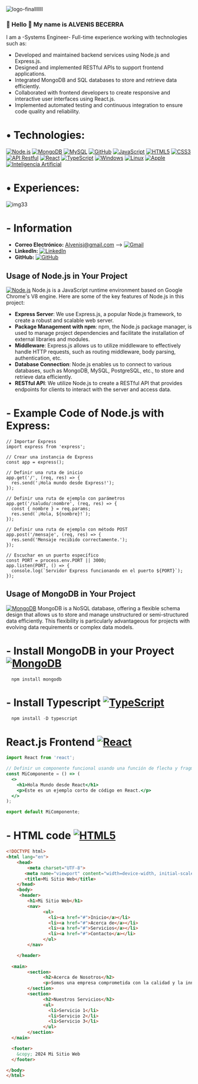 ![logo-finalllllll](https://github.com/Alvenisj/Alvenisj/assets/58892711/d7ab414a-d4c8-47bc-aa3d-d00e6f9df6ac=1024x)
### **👋 Hello 👋 My name is  ALVENIS BECERRA**
   I am a -Systems Engineer- Full-time experience working with technologies such as: 
  * Developed and maintained backend services using Node.js and Express.js.
  * Designed and implemented RESTful APIs to support frontend applications.
  * Integrated MongoDB and SQL databases to store and retrieve data efficiently.
  * Collaborated with frontend developers to create responsive and interactive user interfaces using React.js.
  * Implemented automated testing and continuous integration to ensure code quality and reliability. <br/>
  
#  &bull; **Technologies:**

[![Node.js](https://img.shields.io/badge/Node.js-43853D?style=for-the-badge&logo=node.js&logoColor=white&labelColor=101010)](https://nodejs.org/)
[![MongoDB](https://img.shields.io/badge/MongoDB-47A248?style=for-the-badge&logo=mongodb&logoColor=white&labelColor=101010)]()
[![MySQL](https://img.shields.io/badge/MySQL-4479A1?style=for-the-badge&logo=mysql&logoColor=white&labelColor=101010)]()
[![GitHub](https://img.shields.io/badge/GitHub-181717?style=for-the-badge&logo=github&logoColor=white&labelColor=101010)]([https://github.com/tu_usuario](https://github.com/Alvenisj))
[![JavaScript](https://img.shields.io/badge/JavaScript-F7DF1E?style=for-the-badge&logo=javascript&logoColor=black&labelColor=101010)](https://developer.mozilla.org/en-US/docs/Web/JavaScript)
[![HTML5](https://img.shields.io/badge/HTML5-E34F26?style=for-the-badge&logo=html5&logoColor=white&labelColor=101010)](https://developer.mozilla.org/en-US/docs/Web/HTML)
[![CSS3](https://img.shields.io/badge/CSS3-1572B6?style=for-the-badge&logo=css3&logoColor=white&labelColor=101010)](https://developer.mozilla.org/en-US/docs/Web/CSS)
[![API Restful](https://img.shields.io/badge/API%20Restful-2F2625?style=for-the-badge&logo=rest&logoColor=white&labelColor=101010)](https://restfulapi.net/)
[![React](https://img.shields.io/badge/React-61DAFB?style=for-the-badge&logo=react&logoColor=black&labelColor=101010)](https://reactjs.org/)
[![TypeScript](https://img.shields.io/badge/TypeScript-3178C6?style=for-the-badge&logo=typescript&logoColor=white&labelColor=101010)](https://www.typescriptlang.org/)
[![Windows](https://img.shields.io/badge/Windows-0078D6?style=for-the-badge&logo=windows&logoColor=white&labelColor=101010)](https://www.microsoft.com/en-us/windows)
[![Linux](https://img.shields.io/badge/Linux-FCC624?style=for-the-badge&logo=linux&logoColor=black&labelColor=101010)](https://www.linux.org/)
[![Apple](https://img.shields.io/badge/Apple-999999?style=for-the-badge&logo=apple&logoColor=white&labelColor=101010)](https://www.apple.com/)
[![Inteligencia Artificial](https://img.shields.io/badge/Inteligencia_Artificial-FF5733?style=for-the-badge&logo=ai&logoColor=white&labelColor=101010)](https://en.wikipedia.org/wiki/Artificial_intelligence)


#  &bull; **Experiences:**
![img33](https://github.com/Alvenisj/Alvenisj/assets/58892711/9c7f2e37-80a2-4be2-8aca-2cd214f9169f)


#  - **Information**
- **Correo Electrónico:** Alvenisj@gmail.com --> [![Gmail](https://img.shields.io/badge/Gmail-D14836?style=for-the-badge&logo=gmail&logoColor=white&labelColor=101010)](mailto:Alvenisj@gmail.com) 
- **LinkedIn:** [![LinkedIn](https://img.shields.io/badge/LinkedIn-0077B5?style=for-the-badge&logo=linkedin&logoColor=white&labelColor=101010)](https://www.linkedin.com/in/alvenis-becerra-ingenieria-sistemas)
- **GitHub:** [![GitHub](https://img.shields.io/badge/GitHub-181717?style=for-the-badge&logo=github&logoColor=white&labelColor=101010)]([https://github.com/tu_usuario](https://github.com/Alvenisj))


## Usage of Node.js in Your Project 
[![Node.js](https://img.shields.io/badge/Node.js-43853D?style=for-the-badge&logo=node.js&logoColor=white&labelColor=101010)](https://nodejs.org/)
Node.js is a JavaScript runtime environment based on Google Chrome's V8 engine. Here are some of the key features of Node.js in this project:
- **Express Server**: We use Express.js, a popular Node.js framework, to create a robust and scalable web server.
- **Package Management with npm**: npm, the Node.js package manager, is used to manage project dependencies and facilitate the installation of external libraries and modules.
- **Middleware**: Express.js allows us to utilize middleware to effectively handle HTTP requests, such as routing middleware, body parsing, authentication, etc.
- **Database Connection**: Node.js enables us to connect to various databases, such as MongoDB, MySQL, PostgreSQL, etc., to store and retrieve data efficiently.
- **RESTful API**: We utilize Node.js to create a RESTful API that provides endpoints for clients to interact with the server and access data.

#  - **Example Code of Node.js with Express:**
``` Node Js
// Importar Express
import express from 'express';

// Crear una instancia de Express
const app = express();

// Definir una ruta de inicio
app.get('/', (req, res) => {
  res.send('¡Hola mundo desde Express!');
});

// Definir una ruta de ejemplo con parámetros
app.get('/saludo/:nombre', (req, res) => {
  const { nombre } = req.params;
  res.send(`¡Hola, ${nombre}!`);
});

// Definir una ruta de ejemplo con método POST
app.post('/mensaje', (req, res) => {
  res.send('Mensaje recibido correctamente.');
});

// Escuchar en un puerto específico
const PORT = process.env.PORT || 3000;
app.listen(PORT, () => {
  console.log(`Servidor Express funcionando en el puerto ${PORT}`);
});

```


## Usage of MongoDB in Your Project
[![MongoDB](https://img.shields.io/badge/MongoDB-47A248?style=for-the-badge&logo=mongodb&logoColor=white&labelColor=101010)]()
MongoDB is a NoSQL database, offering a flexible schema design that allows us to store and manage unstructured or semi-structured data efficiently. This flexibility is particularly advantageous for projects with evolving data requirements or complex data models.


#  - **Install MongoDB in your Proyect** [![MongoDB](https://img.shields.io/badge/MongoDB-47A248?style=for-the-badge&logo=mongodb&logoColor=white&labelColor=101010)]()
``` mongoDB
  npm install mongodb
```

#  - **Install Typescript** [![TypeScript](https://img.shields.io/badge/TypeScript-3178C6?style=for-the-badge&logo=typescript&logoColor=white&labelColor=101010)](https://www.typescriptlang.org/)
``` Typescript
  npm install -D typescript
```
# React.js Frontend [![React](https://img.shields.io/badge/React-61DAFB?style=for-the-badge&logo=react&logoColor=black&labelColor=101010)](https://reactjs.org/)

```jsx
import React from 'react';

// Definir un componente funcional usando una función de flecha y fragmentos
const MiComponente = () => (
  <>
    <h1>Hola Mundo desde React</h1>
    <p>Este es un ejemplo corto de código en React.</p>
  </>
);

export default MiComponente;

```

#  - **HTML code** [![HTML5](https://img.shields.io/badge/HTML5-E34F26?style=for-the-badge&logo=html5&logoColor=white&labelColor=101010)](https://developer.mozilla.org/en-US/docs/Web/HTML)
```html
<!DOCTYPE html>
<html lang="en">
    <head>
        <meta charset="UTF-8">
       <meta name="viewport" content="width=device-width, initial-scale=1.0">
       <title>Mi Sitio Web</title>
    </head>
    <body>
 	 <header>
	    <h1>Mi Sitio Web</h1>
	    <nav>
		      <ul>
		        <li><a href="#">Inicio</a></li>
		        <li><a href="#">Acerca de</a></li>
		        <li><a href="#">Servicios</a></li>
		        <li><a href="#">Contacto</a></li>
		      </ul>
	    </nav>

    </header>
    
  <main>
	    <section>
		      <h2>Acerca de Nosotros</h2>
		      <p>Somos una empresa comprometida con la calidad y la innovación...</p>
	    </section>
	    <section>
		      <h2>Nuestros Servicios</h2>
		      <ul>
		        <li>Servicio 1</li>
		        <li>Servicio 2</li>
		        <li>Servicio 3</li>
		      </ul>
	    </section>
  </main>

  <footer>
    &copy; 2024 Mi Sitio Web
  </footer>

</body>
</html>
```
